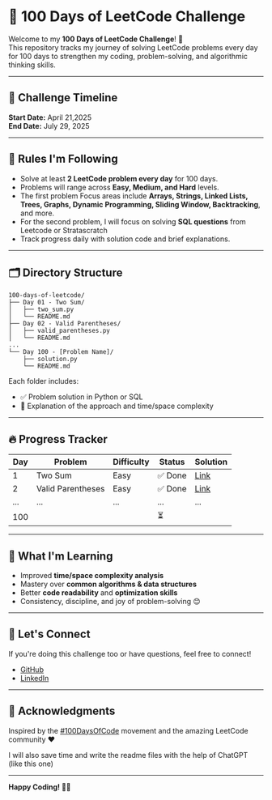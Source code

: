 # 💯 100 Days of LeetCode Challenge

Welcome to my **100 Days of LeetCode Challenge**! 🚀  
This repository tracks my journey of solving LeetCode problems every day for 100 days to strengthen my coding, problem-solving, and algorithmic thinking skills.

---

## 📅 Challenge Timeline

**Start Date:** April 21,2025  
**End Date:** July 29, 2025

---

## 📌 Rules I'm Following

- Solve at least **2 LeetCode problem every day** for 100 days.
- Problems will range across **Easy, Medium, and Hard** levels.
- The first problem Focus areas include **Arrays, Strings, Linked Lists, Trees, Graphs, Dynamic Programming, Sliding Window, Backtracking**, and more.
- For the second problem, I will focus on solving **SQL questions** from Leetcode or Stratascratch
- Track progress daily with solution code and brief explanations.

---

## 🗂️ Directory Structure

```
100-days-of-leetcode/
├── Day 01 - Two Sum/
│   ├── two_sum.py
│   └── README.md
├── Day 02 - Valid Parentheses/
│   ├── valid_parentheses.py
│   └── README.md
...
└── Day 100 - [Problem Name]/
    ├── solution.py
    └── README.md
```

Each folder includes:
- ✅ Problem solution in Python or SQL
- 📄 Explanation of the approach and time/space complexity

---

## 🔥 Progress Tracker

| Day | Problem | Difficulty | Status | Solution |
|-----|---------|------------|--------|----------|
| 1   | Two Sum | Easy       | ✅ Done | [Link](./Day%2001%20-%20Two%20Sum/two_sum.py) |
| 2   | Valid Parentheses | Easy | ✅ Done | [Link](./Day%2002%20-%20Valid%20Parentheses/valid_parentheses.py) |
| ... | ...     | ...        | ...    | ...      |
| 100 |         |            | ⏳      |          |

---

## 🧠 What I'm Learning

- Improved **time/space complexity analysis**
- Mastery over **common algorithms & data structures**
- Better **code readability** and **optimization skills**
- Consistency, discipline, and joy of problem-solving 😊

---

## 🌟 Let's Connect

If you're doing this challenge too or have questions, feel free to connect!

- [GitHub](https://github.com/mehak-sood)
- [LinkedIn](https://www.linkedin.com/in/mehak-sood/)

---

## 🙌 Acknowledgments

Inspired by the [#100DaysOfCode](https://www.100daysofcode.com/) movement and the amazing LeetCode community ❤️

I will also save time and write the readme files with the help of ChatGPT (like this one)

---

**Happy Coding! 🧑‍💻**
